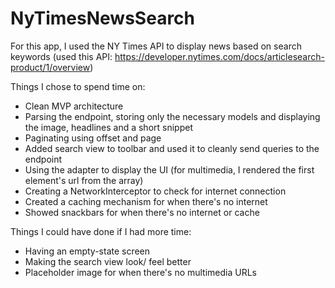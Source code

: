 # NyTimesNewsSearch

For this app, I used the NY Times API to display news based on search keywords (used this API: https://developer.nytimes.com/docs/articlesearch-product/1/overview)

Things I chose to spend time on:

- Clean MVP architecture
- Parsing the endpoint, storing only the necessary models and displaying the image, headlines and a short snippet
- Paginating using offset and page
- Added search view to toolbar and used it to cleanly send queries to the endpoint
- Using the adapter to display the UI (for multimedia, I rendered the first element's url from the array)
- Creating a NetworkInterceptor to check for internet connection
- Created a caching mechanism for when there's no internet
- Showed snackbars for when there's no internet or cache

Things I could have done if I had more time:

- Having an empty-state screen
- Making the search view look/ feel better
- Placeholder image for when there's no multimedia URLs
